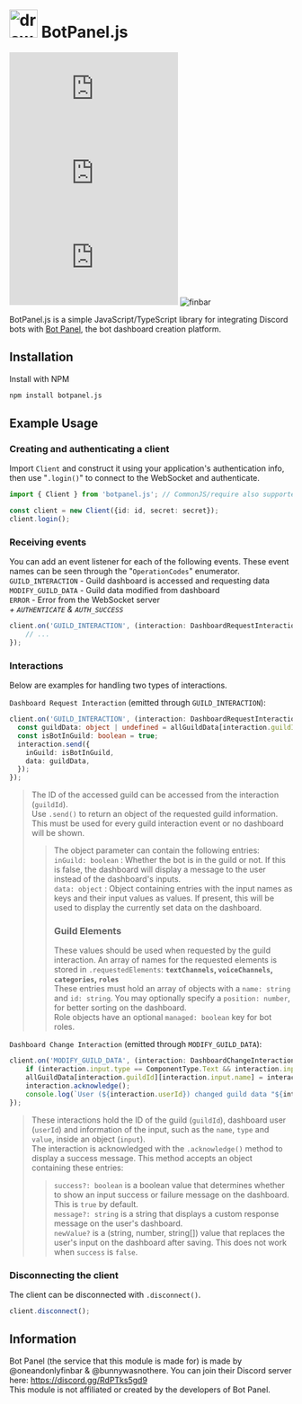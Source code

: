 # <img src="https://github.com/TCMine/botpanel.js/assets/32180878/0a68087d-e9e5-43fd-9a92-d2cee58f5cef" alt="drawing" width="50"/> BotPanel.js
![NPM Version](https://img.shields.io/npm/v/botpanel.js) ![NPM Unpacked Size](https://img.shields.io/npm/unpacked-size/botpanel.js) ![GitHub License](https://img.shields.io/github/license/tcmine/botpanel.js) ![finbar](https://img.shields.io/badge/finbar%20approved-%28confirmed!%29-red)

BotPanel.js is a simple JavaScript/TypeScript library for integrating Discord bots with [Bot Panel](https://botpanel.xyz), the bot dashboard creation platform.

## Installation

Install with NPM
```cmd
npm install botpanel.js
```

## Example Usage

### Creating and authenticating a client
Import `Client` and construct it using your application's authentication info, then use "`.login()`" to connect to the WebSocket and authenticate.

```ts
import { Client } from 'botpanel.js'; // CommonJS/require also supported

const client = new Client({id: id, secret: secret});
client.login();
```

### Receiving events
You can add an event listener for each of the following events. These event names can be seen through the "`OperationCodes`" enumerator.<br>
`GUILD_INTERACTION` - Guild dashboard is accessed and requesting data<br>
`MODIFY_GUILD_DATA` - Guild data modified from dashboard<br>
`ERROR` - Error from the WebSocket server<br>
*+ `AUTHENTICATE` & `AUTH_SUCCESS`*

```ts
client.on('GUILD_INTERACTION', (interaction: DashboardRequestInteraction) => {
    // ...
});
```

### Interactions
Below are examples for handling two types of interactions.

`Dashboard Request Interaction` (emitted through `GUILD_INTERACTION`):
```ts
client.on('GUILD_INTERACTION', (interaction: DashboardRequestInteraction) => {
  const guildData: object | undefined = allGuildData[interaction.guildId];
  const isBotInGuild: boolean = true;
  interaction.send({
    inGuild: isBotInGuild,
    data: guildData,
  });
});
```
> The ID of the accessed guild can be accessed from the interaction (`guildId`).<br>
> Use `.send()` to return an object of the requested guild information. This must be used for every guild interaction event or no dashboard will be shown.<br>
>> The object parameter can contain the following entries:<br>
>> `inGuild: boolean` : Whether the bot is in the guild or not. If this is false, the dashboard will display a message to the user instead of the dashboard's inputs.<br>
>> `data: object` : Object containing entries with the input names as keys and their input values as values. If present, this will be used to display the currently set data on the dashboard.<br>
>> ### Guild Elements<br>
>> These values should be used when requested by the guild interaction. An array of names for the requested elements is stored in `.requestedElements`: **`textChannels`, `voiceChannels`, `categories`, `roles`**<br>
>> These entries must hold an array of objects with a `name: string` and `id: string`. You may optionally specify a `position: number`, for better sorting on the dashboard.<br>
>> Role objects have an optional `managed: boolean` key for bot roles.<br>

`Dashboard Change Interaction` (emitted through `MODIFY_GUILD_DATA`):
```ts
client.on('MODIFY_GUILD_DATA', (interaction: DashboardChangeInteraction) => {
    if (interaction.input.type == ComponentType.Text && interaction.input.value.length < 6) return interaction.acknowledge({success: false, message: "Text is too small!"});
    allGuildData[interaction.guildId][interaction.input.name] = interaction.input.value;
    interaction.acknowledge();
    console.log(`User (${interaction.userId}) changed guild data "${interaction.input.name}"!`);
});
```
> These interactions hold the ID of the guild (`guildId`), dashboard user (`userId`) and information of the input, such as the `name`, `type` and `value`, inside an object (`input`).<br>
>  The interaction is acknowledged with the `.acknowledge()` method to display a success message. This method accepts an object containing these entries:<br>
>> `success?: boolean` is a boolean value that determines whether to show an input success or failure message on the dashboard. This is `true` by default.<br>
>> `message?: string` is a string that displays a custom response message on the user's dashboard.<br>
>> `newValue?` is a (string, number, string[]) value that replaces the user's input on the dashboard after saving. This does not work when `success` is `false`.

### Disconnecting the client
The client can be disconnected with `.disconnect()`.

```ts
client.disconnect();
```

## Information
Bot Panel (the service that this module is made for) is made by @oneandonlyfinbar & @bunnywasnothere. You can join their Discord server here: https://discord.gg/RdPTks5gd9<br>
This module is not affiliated or created by the developers of Bot Panel.
